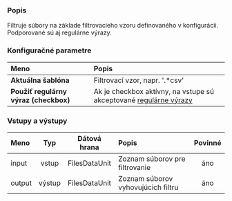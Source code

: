 ### Popis

Filtruje súbory na základe filtrovacieho vzoru definovaného v konfigurácii. Podporované sú aj regulárne výrazy.

### Konfiguračné parametre

| Meno | Popis |
|:----|:----|
|**Aktuálna šablóna** | Filtrovací vzor, napr. '.*csv' |
|**Použiť regulárny výraz (checkbox)** | Ak je checkbox aktívny, na vstupe sú akceptované [regulárne výrazy](http://www.w3.org/TR/xpath-functions/#regex-syntax) |

### Vstupy a výstupy

|Meno |Typ | Dátová hrana | Popis | Povinné |
|:--------|:------:|:------:|:-------------|:---------------------:|
|input  |vstup| FilesDataUnit | Zoznam súborov pre filtrovanie |áno|
|output |výstup| FilesDataUnit | Zoznam súborov vyhovujúcich filtru |áno|
